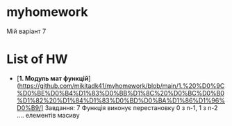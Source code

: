 # myhomework
Мій варіант 7

# List of HW
 - [**1. Модуль мат функцій**](https://github.com/mikitadk41/myhomework/blob/main/1.%20%D0%9C%D0%BE%D0%B4%D1%83%D0%BB%D1%8C%20%D0%BC%D0%B0%D1%82%20%D1%84%D1%83%D0%BD%D0%BA%D1%86%D1%96%D0%B9/] Завдання: 7 Функція виконує перестановку 0 з n-1, 1 з n-2 …. елементів масиву

